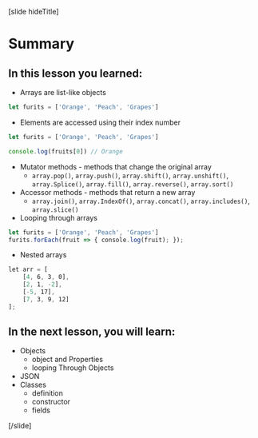 [slide hideTitle]
# Summary

## In this lesson you learned:

- Arrays are list-like objects

```js
let furits = ['Orange', 'Peach', 'Grapes']
```

- Elements are accessed using their index number

```js
let furits = ['Orange', 'Peach', 'Grapes']

console.log(fruits[0]) // Orange
```

- Mutator methods - methods that change the original array
   - `array.pop()`, `array.push()`, `array.shift()`, `array.unshift()`, `array.Splice()`, `array.fill()`, `array.reverse()`, `array.sort()`
- Accessor methods - methods that return a new array
  - `array.join()`, `array.IndexOf()`, `array.concat()`, `array.includes()`, `array.slice()`
- Looping through arrays 
```js
let furits = ['Orange', 'Peach', 'Grapes']
furits.forEach(fruit => { console.log(fruit); });

```
- Nested arrays
```js
let arr = [
    [4, 6, 3, 0],
    [2, 1, -2],
    [-5, 17],
    [7, 3, 9, 12]
];

```

## In the next lesson, you will learn:

- Objects
  - object and Properties
  - looping Through Objects
- JSON
- Classes
  - definition
  - constructor
  - fields

[/slide]
